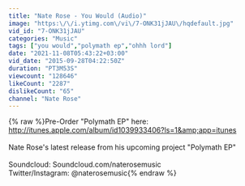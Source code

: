 ```yaml
---
title: "Nate Rose - You Would (Audio)"
image: "https:\/\/i.ytimg.com\/vi\/7-ONK31jJAU\/hqdefault.jpg"
vid_id: "7-ONK31jJAU"
categories: "Music"
tags: ["you would","polymath ep","ohhh lord"]
date: "2021-11-08T05:43:22+03:00"
vid_date: "2015-09-28T04:22:50Z"
duration: "PT3M53S"
viewcount: "128646"
likeCount: "2287"
dislikeCount: "65"
channel: "Nate Rose"
---
```

{% raw %}Pre-Order &quot;Polymath EP&quot; here: <a rel="nofollow" target="blank" href="http://itunes.apple.com/album/id1039933406?ls=1&amp;app=itunes">http://itunes.apple.com/album/id1039933406?ls=1&amp;app=itunes</a><br /><br />Nate Rose's  latest release from his upcoming project &quot;Polymath EP&quot;<br /><br />Soundcloud: Soundcloud.com/naterosemusic<br />Twitter/Instagram: @naterosemusic{% endraw %}
